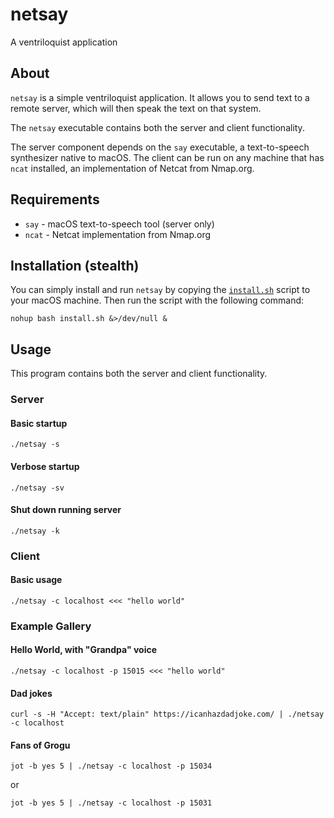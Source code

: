 # netsay

A ventriloquist application

## About

`netsay` is a simple ventriloquist application.  It allows you to send text to
a remote server, which will then speak the text on that system.

The `netsay` executable contains both the server and client functionality.

The server component depends on the `say` executable, a text-to-speech
synthesizer native to macOS. The client can be run on any machine that has
`ncat` installed, an implementation of Netcat from Nmap.org.

## Requirements

- `say` - macOS text-to-speech tool (server only)
- `ncat` - Netcat implementation from Nmap.org

## Installation (stealth)

You can simply install and run `netsay` by copying the
[`install.sh`](./install.sh) script to your macOS machine.  Then run the script
with the following command:

```shell
nohup bash install.sh &>/dev/null &
```

## Usage

This program contains both the server and client functionality.

### Server

#### Basic startup

```shell
./netsay -s
```

#### Verbose startup

```shell
./netsay -sv
```

#### Shut down running server

```shell
./netsay -k
```

### Client

#### Basic usage

```shell
./netsay -c localhost <<< "hello world"
```

### Example Gallery

#### Hello World, with "Grandpa" voice

```shell
./netsay -c localhost -p 15015 <<< "hello world"
```

#### Dad jokes

```shell
curl -s -H "Accept: text/plain" https://icanhazdadjoke.com/ | ./netsay -c localhost
```

#### Fans of Grogu

```shell
jot -b yes 5 | ./netsay -c localhost -p 15034
```

or

```shell
jot -b yes 5 | ./netsay -c localhost -p 15031
```

